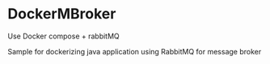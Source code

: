 # DockerMBroker
Use Docker compose + rabbitMQ 

Sample for dockerizing java application using RabbitMQ for message broker

